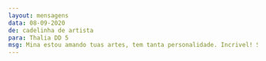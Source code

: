 ```yaml
---
layout: mensagens
data: 08-09-2020
de: cadelinha de artista
para: Thalia DD 5
msg: Mina estou amando tuas artes, tem tanta personalidade. Incrivel! Sigam ela @janelasdemarte
---
```

